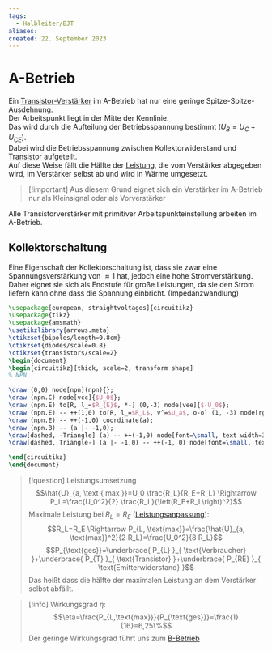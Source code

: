 ```yaml
---
tags:
  - Halbleiter/BJT
aliases: 
created: 22. September 2023
---
```


# A-Betrieb

Ein [Transistor-Verstärker](BJT%20als%20Verstärker%20bzw%20Endstufe.md) im A-Betrieb hat nur eine geringe Spitze-Spitze-Ausdehnung.  
Der Arbeitspunkt liegt in der Mitte der Kennlinie.  
Das wird durch die Aufteilung der Betriebsspannung bestimmt ($U_{B}= U_{C} + U_{CE}$).  
Dabei wird die Betriebsspannung zwischen Kollektorwiderstand und [Transistor]({MOC}%20Transistor.md) aufgeteilt.  
Auf diese Weise fällt die Hälfte der [Leistung](../../Elektrotechnik/elektrische%20Leistung.md), die vom Verstärker abgegeben wird, im Verstärker selbst ab und wird in Wärme umgesetzt.

> [!important] Aus diesem Grund eignet sich ein Verstärker im A-Betrieb nur als Kleinsignal oder als Vorverstärker

Alle Transistorverstärker mit primitiver Arbeitspunkteinstellung arbeiten im A-Betrieb.  

## Kollektorschaltung

Eine Eigenschaft der Kollektorschaltung ist, dass sie zwar eine Spannungsverstärkung von $\approx 1$ hat, jedoch eine hohe Stromverstärkung. Daher eignet sie sich als Endstufe für große Leistungen, da sie den Strom liefern kann ohne dass die Spannung einbricht. (Impedanzwandlung)


```tikz
\usepackage[european, straightvoltages]{circuitikz}
\usepackage{tikz}
\usepackage{amsmath}
\usetikzlibrary{arrows.meta}
\ctikzset{bipoles/length=0.8cm}
\ctikzset{diodes/scale=0.8}
\ctikzset{transistors/scale=2}
\begin{document}
\begin{circuitikz}[thick, scale=2, transform shape]
% NPN

\draw (0,0) node[npn](npn){};
\draw (npn.C) node[vcc]{$U_0$};
\draw (npn.E) to[R, l_=$R_{E}$, *-] (0,-3) node[vee]{$-U_0$};
\draw (npn.E) -- ++(1,0) to[R, l_=$R_L$, v^=$U_a$, o-o] (1, -3) node[rground]{};
\draw (npn.E) -- ++(-1,0) coordinate(a);
\draw (npn.B) -- (a |- -1,0);
\draw[dashed, -Triangle] (a) -- ++(-1,0) node[font=\small, text width=3cm, align=center, below]{zum Gegenkopplungsnetzwerk (hochohmig)};
\draw[dashed, Triangle-] (a |- -1,0) -- ++(-1, 0) node[font=\small, text width=3cm, align=center, above]{vom Ausgange der Vorherigen Stufe};

\end{circuitikz}
\end{document}
```

> [!question] Leistungsumsetzung
$$\hat{U}_{a, \text { max }}=U_0 \frac{R_L}{R_E+R_L} \Rightarrow P_L=\frac{U_0^2}{2} \frac{R_L}{\left(R_E+R_L\right)^2}$$
Maximale Leistung bei $R_L=R_E$ ([Leistungsanpassung](../../Elektrotechnik/Leistungsanpassung.md)):
$$R_L=R_E \Rightarrow P_{L, \text{max}}=\frac{\hat{U}_{a, \text{max}}^2}{2 R_L}=\frac{U_0^2}{8 R_L}$$
$$P_{\text{ges}}=\underbrace{ P_{L} }_{ \text{Verbraucher} }+\underbrace{ P_{T} }_{ \text{Transistor} }+\underbrace{ P_{RE} }_{ \text{Emitterwiderstand} }$$
Das heißt dass die hälfte der maximalen Leistung an dem Verstärker selbst abfällt.

> [!info] Wirkungsgrad $\eta$:
> $$\eta=\frac{P_{L,\text{max}}}{P_{\text{ges}}}=\frac{1}{16}=6,25\%$$
> Der geringe Wirkungsgrad führt uns zum [B-Betrieb](B-Betrieb.md)
